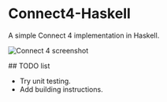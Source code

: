 # Connect4-Haskell
A simple Connect 4 implementation in Haskell.

![Connect 4 screenshot](https://dl.dropboxusercontent.com/u/61952277/Random/connect4/windowCap2.png)

## TODO list

* Try unit testing.
* Add building instructions.
